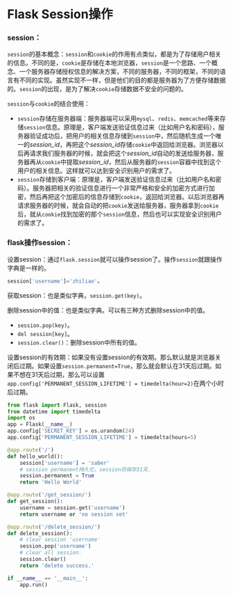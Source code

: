 # Flask Session操作

### session：

`session`的基本概念：`session`和`cookie`的作用有点类似，都是为了存储用户相关的信息。不同的是，`cookie`是存储在本地浏览器，`session`是一个思路、一个概念、一个服务器存储授权信息的解决方案，不同的服务器，不同的框架，不同的语言有不同的实现。虽然实现不一样，但是他们的目的都是服务器为了方便存储数据的。`session`的出现，是为了解决`cookie`存储数据不安全的问题的。

`session`与`cookie`的结合使用：

* `session`存储在服务器端：服务器端可以采用`mysql`、`redis`、`memcached`等来存储`session`信息。原理是，客户端发送验证信息过来（比如用户名和密码），服务器验证成功后，把用户的相关信息存储到`session`中，然后随机生成一个唯一的*session_id*，再把这个*session_id*存储`cookie`中返回给浏览器。浏览器以后再请求我们服务器的时候，就会把这个*session_id*自动的发送给服务器，服务器再从`cookie`中提取*session_id*，然后从服务器的`session`容器中找到这个用户的相关信息。这样就可以达到安全识别用户的需求了。
* `session`存储到客户端：原理是，客户端发送验证信息过来（比如用户名和密码）。服务器把相关的验证信息进行一个非常严格和安全的加密方式进行加密，然后再把这个加密后的信息存储到`cookie`，返回给浏览器。以后浏览器再请求服务器的时候，就会自动的把`cookie`发送给服务器，服务器拿到`cookie`后，就从`cookie`找到加密的那个`session`信息，然后也可以实现安全识别用户的需求了。

### flask操作session：

设置session：通过`flask.session`就可以操作session了。操作`session`就跟操作字典是一样的。

```python
session['username']='zhiliao'。
```

获取session：也是类似字典，`session.get(key)`。

删除session中的值：也是类似字典。可以有三种方式删除session中的值。

* `session.pop(key)`。
* `del session[key]`。
* `session.clear()`：删除session中所有的值。

设置session的有效期：如果没有设置session的有效期。那么默认就是浏览器关闭后过期。如果设置`session.permanent=True`，那么就会默认在31天后过期。如果不想在31天后过期，那么可以设置`app.config['PERMANENT_SESSION_LIFETIME'] = timedelta(hour=2)`在两个小时后过期。

```python
from flask import Flask, session
from datetime import timedelta
import os
app = Flask(__name__)
app.config['SECRET_KEY'] = os.urandom(24)
app.config['PERMANENT_SESSION_LIFETIME'] = timedelta(hours=5)

@app.route('/')
def hello_world():
    session['username'] = 'saber'
    # session permanent持久化，session将保存31天.
    session.permanent = True
    return 'Hello World'

@app.route('/get_session/')
def get_session():
    username = session.get('username')
    return username or 'no session set'

@app.route('/delete_session/')
def delete_session():
    # clear session 'username'
    session.pop('username')
    # clear all session.
    session.clear()
    return 'delete success.'

if __name__ == '__main__':
    app.run()
```


